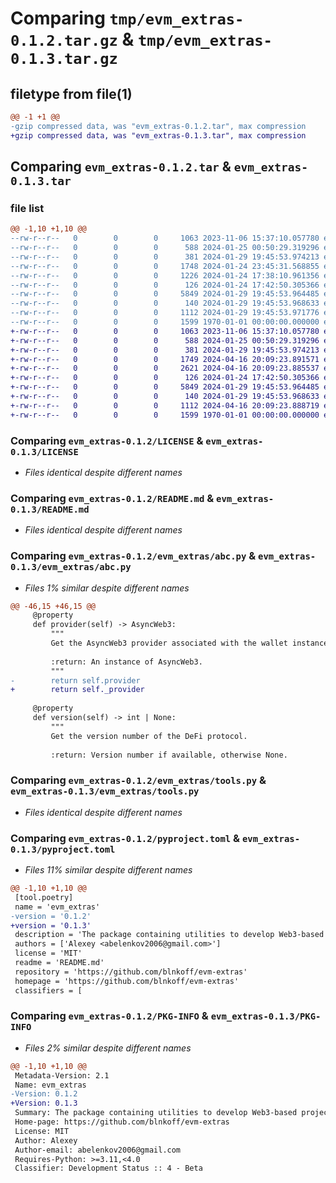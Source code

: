 # Comparing `tmp/evm_extras-0.1.2.tar.gz` & `tmp/evm_extras-0.1.3.tar.gz`

## filetype from file(1)

```diff
@@ -1 +1 @@
-gzip compressed data, was "evm_extras-0.1.2.tar", max compression
+gzip compressed data, was "evm_extras-0.1.3.tar", max compression
```

## Comparing `evm_extras-0.1.2.tar` & `evm_extras-0.1.3.tar`

### file list

```diff
@@ -1,10 +1,10 @@
--rw-r--r--   0        0        0     1063 2023-11-06 15:37:10.057780 evm_extras-0.1.2/LICENSE
--rw-r--r--   0        0        0      588 2024-01-25 00:50:29.319296 evm_extras-0.1.2/README.md
--rw-r--r--   0        0        0      381 2024-01-29 19:45:53.974213 evm_extras-0.1.2/evm_extras/__init__.py
--rw-r--r--   0        0        0     1748 2024-01-24 23:45:31.568855 evm_extras-0.1.2/evm_extras/abc.py
--rw-r--r--   0        0        0     1226 2024-01-24 17:38:10.961356 evm_extras-0.1.2/evm_extras/exceptions.py
--rw-r--r--   0        0        0      126 2024-01-24 17:42:50.305366 evm_extras-0.1.2/evm_extras/globals.py
--rw-r--r--   0        0        0     5849 2024-01-29 19:45:53.964485 evm_extras-0.1.2/evm_extras/tools.py
--rw-r--r--   0        0        0      140 2024-01-29 19:45:53.968633 evm_extras-0.1.2/evm_extras/types.py
--rw-r--r--   0        0        0     1112 2024-01-29 19:45:53.971776 evm_extras-0.1.2/pyproject.toml
--rw-r--r--   0        0        0     1599 1970-01-01 00:00:00.000000 evm_extras-0.1.2/PKG-INFO
+-rw-r--r--   0        0        0     1063 2023-11-06 15:37:10.057780 evm_extras-0.1.3/LICENSE
+-rw-r--r--   0        0        0      588 2024-01-25 00:50:29.319296 evm_extras-0.1.3/README.md
+-rw-r--r--   0        0        0      381 2024-01-29 19:45:53.974213 evm_extras-0.1.3/evm_extras/__init__.py
+-rw-r--r--   0        0        0     1749 2024-04-16 20:09:23.891571 evm_extras-0.1.3/evm_extras/abc.py
+-rw-r--r--   0        0        0     2621 2024-04-16 20:09:23.885537 evm_extras-0.1.3/evm_extras/exceptions.py
+-rw-r--r--   0        0        0      126 2024-01-24 17:42:50.305366 evm_extras-0.1.3/evm_extras/globals.py
+-rw-r--r--   0        0        0     5849 2024-01-29 19:45:53.964485 evm_extras-0.1.3/evm_extras/tools.py
+-rw-r--r--   0        0        0      140 2024-01-29 19:45:53.968633 evm_extras-0.1.3/evm_extras/types.py
+-rw-r--r--   0        0        0     1112 2024-04-16 20:09:23.888719 evm_extras-0.1.3/pyproject.toml
+-rw-r--r--   0        0        0     1599 1970-01-01 00:00:00.000000 evm_extras-0.1.3/PKG-INFO
```

### Comparing `evm_extras-0.1.2/LICENSE` & `evm_extras-0.1.3/LICENSE`

 * *Files identical despite different names*

### Comparing `evm_extras-0.1.2/README.md` & `evm_extras-0.1.3/README.md`

 * *Files identical despite different names*

### Comparing `evm_extras-0.1.2/evm_extras/abc.py` & `evm_extras-0.1.3/evm_extras/abc.py`

 * *Files 1% similar despite different names*

```diff
@@ -46,15 +46,15 @@
     @property
     def provider(self) -> AsyncWeb3:
         """
         Get the AsyncWeb3 provider associated with the wallet instance.
 
         :return: An instance of AsyncWeb3.
         """
-        return self.provider
+        return self._provider
 
     @property
     def version(self) -> int | None:
         """
         Get the version number of the DeFi protocol.
 
         :return: Version number if available, otherwise None.
```

### Comparing `evm_extras-0.1.2/evm_extras/tools.py` & `evm_extras-0.1.3/evm_extras/tools.py`

 * *Files identical despite different names*

### Comparing `evm_extras-0.1.2/pyproject.toml` & `evm_extras-0.1.3/pyproject.toml`

 * *Files 11% similar despite different names*

```diff
@@ -1,10 +1,10 @@
 [tool.poetry]
 name = 'evm_extras'
-version = '0.1.2'
+version = '0.1.3'
 description = 'The package containing utilities to develop Web3-based projects'
 authors = ['Alexey <abelenkov2006@gmail.com>']
 license = 'MIT'
 readme = 'README.md'
 repository = 'https://github.com/blnkoff/evm-extras'
 homepage = 'https://github.com/blnkoff/evm-extras'
 classifiers = [
```

### Comparing `evm_extras-0.1.2/PKG-INFO` & `evm_extras-0.1.3/PKG-INFO`

 * *Files 2% similar despite different names*

```diff
@@ -1,10 +1,10 @@
 Metadata-Version: 2.1
 Name: evm_extras
-Version: 0.1.2
+Version: 0.1.3
 Summary: The package containing utilities to develop Web3-based projects
 Home-page: https://github.com/blnkoff/evm-extras
 License: MIT
 Author: Alexey
 Author-email: abelenkov2006@gmail.com
 Requires-Python: >=3.11,<4.0
 Classifier: Development Status :: 4 - Beta
```

